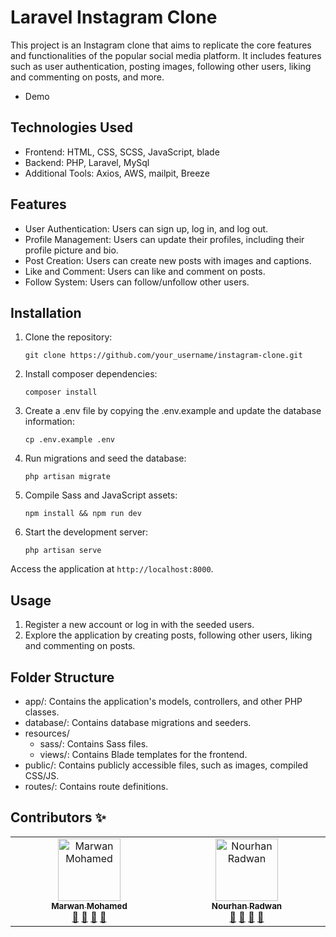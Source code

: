 # Laravel Instagram Clone

This project is an Instagram clone that aims to replicate the core features and functionalities of the popular social media platform. It includes features such as user authentication, posting images, following other users, liking and commenting on posts, and more.

- Demo

## Technologies Used

- Frontend: HTML, CSS, SCSS, JavaScript, blade
- Backend: PHP, Laravel, MySql
- Additional Tools: Axios, AWS, mailpit, Breeze

## Features

- User Authentication: Users can sign up, log in, and log out.
- Profile Management: Users can update their profiles, including their profile picture and bio.
- Post Creation: Users can create new posts with images and captions.
- Like and Comment: Users can like and comment on posts.
- Follow System: Users can follow/unfollow other users.

## Installation

1. Clone the repository:

    ```
    git clone https://github.com/your_username/instagram-clone.git 
    ```

2. Install composer dependencies:

    ```
    composer install 
    ```

3. Create a .env file by copying the .env.example and update the database information:

    ```
    cp .env.example .env 
    ```

4. Run migrations and seed the database:

    ```
    php artisan migrate
    ```

5. Compile Sass and JavaScript assets:

    ```
    npm install && npm run dev
    ```

6. Start the development server:

    ```
    php artisan serve
    ```

Access the application at `http://localhost:8000`.

## Usage

1. Register a new account or log in with the seeded users.
2. Explore the application by creating posts, following other users, liking and commenting on posts.


## Folder Structure

- app/: Contains the application's models, controllers, and other PHP classes.
- database/: Contains database migrations and seeders.
- resources/
    - sass/: Contains Sass files.
    - views/: Contains Blade templates for the frontend.
- public/: Contains publicly accessible files, such as images, compiled CSS/JS.
- routes/: Contains route definitions.

## Contributors ✨

<table>
  <tbody>
    <tr>
      <td align="center" valign="top" width="14.28%">
        <a href="https://github.com/marwan-mohamed12">
          <img src="https://avatars.githubusercontent.com/u/40841193?v=4" width="100px;" alt="Marwan Mohamed" /><br /><sub><b>Marwan Mohamed</b></sub>
        </a><br />
        <a href="#" title="Answering Questions">💬</a> 
        <a href="#" title="Documentation">📖</a> 
        <a href="#" title="Reviewed Pull Requests">👀</a> 
        <a href="#" title="Talks">📢</a>
      </td>
      <td align="center" valign="top" width="14.28%">
        <a href="https://github.com/NourhanRadwan145">
          <img src="https://avatars.githubusercontent.com/u/153069096?v=4" width="100px;" alt="Nourhan Radwan" /><br /><sub><b>Nourhan Radwan</b></sub>
        </a><br />
        <a href="#" title="Answering Questions">💬</a> 
        <a href="#" title="Documentation">📖</a> 
        <a href="#" title="Reviewed Pull Requests">👀</a> 
        <a href="#" title="Talks">📢</a>
      </td>
    </tr>
  </tbody>
</table>
